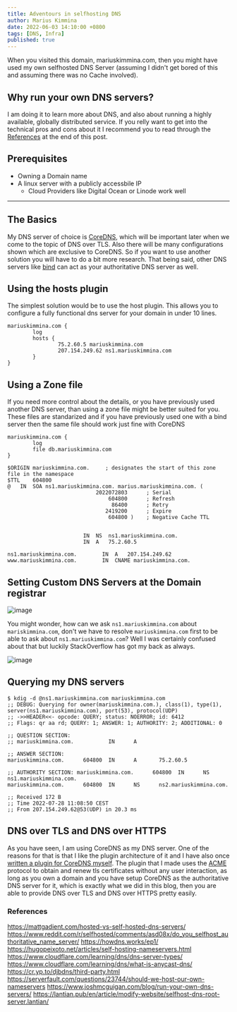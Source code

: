 ```yaml
---
title: Adventours in selfhosting DNS
author: Marius Kimmina
date: 2022-06-03 14:10:00 +0800
tags: [DNS, Infra]
published: true
---
```



When you visited this domain, mariuskimmina.com, then you might have used my own selfhosted DNS Server (assuming I didn't get bored of this and assuming there was no Cache involved).

## Why run your own DNS servers?
I am doing it to learn more about DNS, and also about running a highly available, globally distributed service. If you relly want to get into the technical
pros and cons about it I recommend you to read through the [References](#references) at the end of this post.

## Prerequisites
* Owning a Domain name
* A linux server with a publicly accessbile IP
    * Cloud Providers like Digital Ocean or Linode work well

---

## The Basics

My DNS server of choice is [CoreDNS][CoreDNS], which will be important later when we come to the topic of DNS over TLS. 
Also there will be many configurations shown which are exclusive to CoreDNS. So if you want to use another solution you will
have to do a bit more research. That being said, other DNS servers like [bind][bind] can act as your authoritative DNS server as well.

## Using the hosts plugin

The simplest solution would be to use the host plugin. 
This allows you to configure a fully functional dns server for your domain in under 10 lines.

```
mariuskimmina.com {
        log
        hosts {
                75.2.60.5 mariuskimmina.com
                207.154.249.62 ns1.mariuskimmina.com
        }
}
```

## Using a Zone file
If you need more control about the details, or you have previously used another DNS server, than using a zone file might
be better suited for you. These files are standarized and if you have previously used one with a bind server then the same 
file should work just fine with CoreDNS

```
mariuskimmina.com {
        log
        file db.mariuskimmina.com
}
```

```
$ORIGIN mariuskimmina.com.     ; designates the start of this zone file in the namespace
$TTL    604800
@   IN  SOA ns1.mariuskimmina.com. marius.mariuskimmina.com. (
                            2022072803      ; Serial
                                604800      ; Refresh
                                 86400      ; Retry
                               2419200      ; Expire
                                604800 )    ; Negative Cache TTL


                        IN  NS  ns1.mariuskimmina.com.
                        IN  A   75.2.60.5

ns1.mariuskimmina.com.        IN  A   207.154.249.62
www.mariuskimmina.com.        IN  CNAME mariuskimmina.com.
```

## Setting Custom DNS Servers at the Domain registrar
![image](/blog/Selfhosting-DNS/GoogleCustomDNS-Settings.png "Google Domain Settings")

You might wonder, how can we ask `ns1.mariuskimmina.com` about `mariskimmina.com`, don't we have to resolve `mariuskimmina.com` first
to be able to ask about `ns1.mariuskimmina.com`? Well I was certainly confused about that but luckily StackOverflow has got my back as 
always.

![image](/blog/Selfhosting-DNS/StackOverflow-GlueRecords.png "StackOverflow to the rescue")

## Querying my DNS servers

```
$ kdig -d @ns1.mariuskimmina.com mariuskimmina.com
;; DEBUG: Querying for owner(mariuskimmina.com.), class(1), type(1), server(ns1.mariuskimmina.com), port(53), protocol(UDP)
;; ->>HEADER<<- opcode: QUERY; status: NOERROR; id: 6412
;; Flags: qr aa rd; QUERY: 1; ANSWER: 1; AUTHORITY: 2; ADDITIONAL: 0

;; QUESTION SECTION:
;; mariuskimmina.com.           IN      A

;; ANSWER SECTION:
mariuskimmina.com.      604800  IN      A       75.2.60.5

;; AUTHORITY SECTION: mariuskimmina.com.      604800  IN      NS      ns1.mariuskimmina.com.
mariuskimmina.com.      604800  IN      NS      ns2.mariuskimmina.com.

;; Received 172 B
;; Time 2022-07-28 11:08:50 CEST
;; From 207.154.249.62@53(UDP) in 20.3 ms
```

## DNS over TLS and DNS over HTTPS
As you have seen, I am using CoreDNS as my DNS server. One of the reasons for that is that I like the plugin architecture of it and 
I have also once [written a plugin for CoreDNS myself][my-plugin]. The plugin that I made uses the [ACME][ACME] protocol to obtain and renew
tls certificates without any user interaction, as long as you own a domain and you have setup CoreDNS as the authoritative DNS server for it, 
which is exactly what we did in this blog, then you are able to provide DNS over TLS and DNS over HTTPS pretty easily.


### References
https://mattgadient.com/hosted-vs-self-hosted-dns-servers/
https://www.reddit.com/r/selfhosted/comments/asd08x/do_you_selfhost_authoritative_name_server/
https://howdns.works/ep1/
https://hugopeixoto.net/articles/self-hosting-nameservers.html
https://www.cloudflare.com/learning/dns/dns-server-types/
https://www.cloudflare.com/learning/dns/what-is-anycast-dns/
https://cr.yp.to/djbdns/third-party.html
https://serverfault.com/questions/23744/should-we-host-our-own-nameservers
https://www.joshmcguigan.com/blog/run-your-own-dns-servers/
https://lantian.pub/en/article/modify-website/selfhost-dns-root-server.lantian/


[my-plugin]: https://github.com/mariuskimmina/coredns-tlsplus
[ACME]: https://www.rfc-editor.org/rfc/rfc8555
[script]: https://github.com/mariuskimmina/.dotfiles/blob/main/bin/.local/bin/pmux
[cloudflare]: https://blog.cloudflare.com/cloudflare-outage-on-july-17-2020/
[CoreDNS]: https://github.com/coredns/coredns
[bind]: https://github.com/isc-projects/bind9
